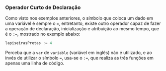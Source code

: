 ### Operador Curto de Declaração

Como visto nos exemplos anteriores, o símbolo que coloca um dado em uma variável é sempre o `=`, entretanto, existe outro operador capaz de fazer a operação de declaração, inicialização e atribuição ao mesmo tempo, que é o `:=`, mostrado no exemplo abaixo:

```go
lapiseirasPretas := 4
```

Perceba que a `var` de `variable` (variável em inglês) não é utilizado, e ao invés de utilizar o símbolo `=`, usa-se o `:=`, que realiza as três funções em apenas uma linha de código.